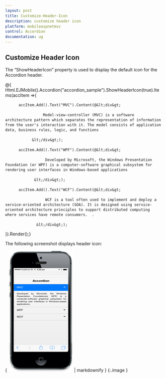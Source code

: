 ```yaml
---
layout: post
title: Customize-Header-Icon
description: customize header icon
platform: mobileaspnetmvc
control: Accordion
documentation: ug
---
```


## Customize Header Icon

The “ShowHeaderIcon” property is used to display the default icon for the Accordion header. 





@{ Html.EJMobile().Accordion("accordion_sample").ShowHeaderIcon(true).Items(accItem =>{

          accItem.Add().Text("MVC").Content(@&lt;div&gt;

                     Model-view-controller (MVC) is a software architecture pattern which separates the representation of information from the user's interaction with it. The model consists of application data, business rules, logic, and functions

                &lt;/div&gt;);

          accItem.Add().Text("WPF").Content(@&lt;div&gt;

                      Developed by Microsoft, the Windows Presentation Foundation (or WPF) is a computer-software graphical subsystem for rendering user interfaces in Windows-based applications 

                 &lt;/div&gt;);

          accItem.Add().Text("WCF").Content(@&lt;div&gt;

                      WCF is a tool often used to implement and deploy a service-oriented architecture (SOA). It is designed using service-oriented architecture principles to support distributed computing where services have remote consumers.  . 

                  &lt;/div&gt;);

 }).Render();}



The following screenshot displays header icon:



{ ![](Customize-Header-Icon_images/Customize-Header-Icon_img1.png) | markdownify }
{:.image }


